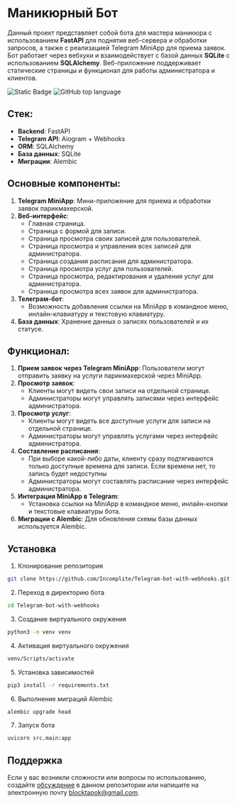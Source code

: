 # Маникюрный Бот

Данный проект представляет собой бота для мастера маникюра с использованием **FastAPI** для поднятия веб-сервера и обработки запросов, а также с реализацией Telegram MiniApp для приема заявок.
Бот работает через вебхуки и взаимодействует с базой данных **SQLite** с использованием **SQLAlchemy**. Веб-приложение поддерживает статические страницы и функционал для работы администратора и клиентов.

![Static Badge](https://img.shields.io/badge/Incomplite-Telegram--bot--with--webhooks-blue)
![GitHub top language](https://img.shields.io/github/languages/top/Incomplite/Telegram-bot-with-webhooks)

## Стек:
- **Backend**: FastAPI
- **Telegram API**: Aiogram + Webhooks
- **ORM**: SQLAlchemy
- **База данных**: SQLite
- **Миграции**: Alembic

## Основные компоненты:
1. **Telegram MiniApp**: Мини-приложение для приема и обработки заявок парикмахерской.
2. **Веб-интерфейс**:
    - Главная страница.
    - Страница с формой для записи.
    - Страница просмотра своих записей для пользователей.
    - Страница просмотра и управления всех записей для администратора.
    - Страница создания расписания для администратора.
    - Страница просмотра услуг для пользователей.
    - Страница просмотра, редактирования и удаления услуг для администратора.
    - Страница просмотра всех заявок для администратора.
3. **Телеграм-бот**:
    - Возможность добавления ссылки на MiniApp в командное меню, инлайн-клавиатуру и текстовую клавиатуру.
4. **База данных**: Хранение данных о записях пользователей и их статусе.

## Функционал:
1. **Прием заявок через Telegram MiniApp**: Пользователи могут отправить заявку на услуги парикмахерской через MiniApp.
2. **Просмотр заявок**:
    - Клиенты могут видеть свои записи на отдельной странице.
    - Администраторы могут управлять записями через интерфейс администратора.
3. **Просмотр услуг**:
    - Клиенты могут видеть все доступные услуги для записи на отдельной странице.
    - Администраторы могут управлять услугами через интерфейс администратора.
4. **Составление расписания**:
    - При выборе какой-либо даты, клиенту сразу подтягиваются только доступные времена для записи. Если времени нет, то запись будет недоступны
    - Администраторы могут составлять расписание через интерфейс администратора.
5. **Интеграция MiniApp в Telegram**:
    - Установка ссылки на MiniApp в командное меню, инлайн-кнопки и текстовые клавиатуры бота.
6. **Миграции с Alembic**: Для обновления схемы базы данных используется Alembic.

## Установка

1. Клонирование репозитория

```bash
git clone https://github.com/Incomplite/Telegram-bot-with-webhooks.git
```

2. Переход в директорию бота

```bash
cd Telegram-bot-with-webhooks
```

3. Создание виртуального окружения

```bash
python3 -m venv venv
```

4. Активация виртуального окружения

```bash
venv/Scripts/activate
```

5. Установка зависимостей

```bash
pip3 install -r requirements.txt
```

6. Выполнение миграций Alembic

```bash
alembic upgrade head
```

7. Запуск бота

```bash
uvicorn src.main:app
```

## Поддержка
Если у вас возникли сложности или вопросы по использованию, создайте 
[обсуждение](https://github.com/Incomplite/Telegram-bot-with-webhooks/issues/new/choose) в данном репозитории или напишите на электронную почту <blocktapok@gmail.com>.
